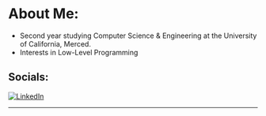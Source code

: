 # About Me:
- Second year studying Computer Science & Engineering at the University of California, Merced.
- Interests in Low-Level Programming


## Socials:
[![LinkedIn](https://img.shields.io/badge/LinkedIn-%230077B5.svg?logo=linkedin&logoColor=white)](https://linkedin.com/in/maxxfuu) 

---
